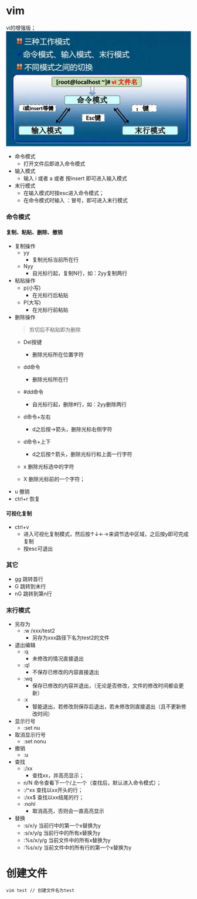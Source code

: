 # vim
 vi的增强版；
![](imgs/5.jpg)
- 命令模式
	* 打开文件后即进入命令模式
- 输入模式
	* 输入 i 或者 a 或者 按insert 即可进入输入模式 
- 末行模式
	- 在输入模式时按esc进入命令模式；
	- 在命令模式时输入 ：冒号，即可进入末行模式

### 命令模式
#### 复制、粘贴、删除、撤销

- 复制操作
	- yy
		- 复制光标当前所在行
	- Nyy
		- 自光标行起，复制N行，如：2yy复制两行
- 粘贴操作
	- p(小写)
		- 在光标行后粘贴
	- P(大写)
		* 在光标行前粘贴
- 删除操作
	> 剪切后不粘贴即为删除
	- Del按键
		- 删除光标所在位置字符
	- dd命令
		- 删除光标所在行
	- #dd命令
		- 自光标行起，删除#行，如：2yy删除两行
	- d命令+左右
		- d之后按→箭头，删除光标右侧字符
	- d命令+上下
		- d之后按↑箭头，删除光标行和上面一行字符

	- x 删除光标选中的字符
	- X 删除光标前的一个字符；
- u 撤销
- ctrl+r 恢复


#### 可视化复制
- ctrl+v
	- 进入可视化复制模式，然后按↑↓←→来调节选中区域，之后按y即可完成复制
	- 按esc可退出

### 其它
- gg 跳转首行
- G  跳转到末行
- nG 跳转到第n行


### 末行模式

- 另存为
	- :w /xxx/test2
		* 另存为xxx路径下名为test2的文件 
- 退出编辑
	- :q 
		- 未修改的情况直接退出
	- :q! 
		- 不保存已修改的内容直接退出
	- :wq
		- 保存已修改的内容并退出，（无论是否修改，文件的修改时间都会更新）
	- :x 
		- 智能退出，若修改则保存后退出，若未修改则直接退出（且不更新修改时间）
- 显示行号
	- :set nu 
- 取消显示行号
	- :set nonu
- 撤销
	- :u
- 查找
	- :/xx
		- 查找xx，并高亮显示；
	- n/N 命令查看下一个/上一个（查找后，默认进入命令模式）；
	- :/^xx 查找以xx开头的行；
	- :/xx$ 查找以xx结尾的行；
	- :nohl
		- 取消高亮，否则会一直高亮显示
- 替换
	- :s/x/y 当前行中的第一个x替换为y	
	- :s/x/y/g 当前行中的所有x替换为y	
	- :%s/x/y/g 当前文件中的所有x替换为y	
	- :%s/x/y 当前文件中的所有行的第一个x替换为y	

# 创建文件
```
vim test // 创建文件名为test
```
